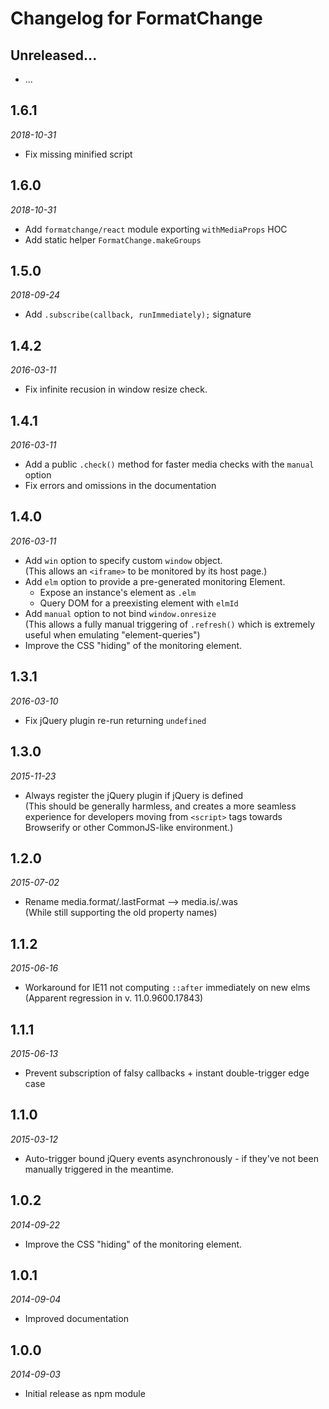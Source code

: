 # Changelog for FormatChange

## Unreleased...
<!-- Add new lines here. Version number will be decided later -->
* ...


## 1.6.1
_2018-10-31_
* Fix missing minified script

## 1.6.0
_2018-10-31_
* Add `formatchange/react` module exporting `withMediaProps` HOC
* Add static helper `FormatChange.makeGroups`

## 1.5.0
_2018-09-24_
* Add `.subscribe(callback, runImmediately);` signature

## 1.4.2
_2016-03-11_
* Fix infinite recusion in window resize check.

## 1.4.1
_2016-03-11_
* Add a public `.check()` method for faster media checks with the `manual` option
* Fix errors and omissions in the documentation

## 1.4.0
_2016-03-11_
* Add `win` option to specify custom `window` object.  
(This allows an `<iframe>` to be monitored by its host page.)
* Add `elm` option to provide a pre-generated monitoring Element.
    * Expose an instance's element as `.elm`
    * Query DOM for a preexisting element with `elmId`
* Add `manual` option to not bind `window.onresize`  
(This allows a fully manual triggering of `.refresh()`
which is extremely useful when emulating "element-queries")
* Improve the CSS "hiding" of the monitoring element.

## 1.3.1
_2016-03-10_
* Fix jQuery plugin re-run returning `undefined`

## 1.3.0
_2015-11-23_
* Always register the jQuery plugin if jQuery is defined  
(This should be generally harmless, and creates a more seamless
experience for developers moving from `<script>` tags
towards Browserify or other CommonJS-like environment.)

## 1.2.0
_2015-07-02_
* Rename media.format/.lastFormat --> media.is/.was  
(While still supporting the old property names)

## 1.1.2
_2015-06-16_
* Workaround for IE11 not computing `::after` immediately on new elms  
(Apparent regression in v. 11.0.9600.17843)

## 1.1.1
_2015-06-13_
* Prevent subscription of falsy callbacks + instant double-trigger edge case

## 1.1.0
_2015-03-12_
* Auto-trigger bound jQuery events asynchronously - if they've not been manually triggered in the meantime.

## 1.0.2
_2014-09-22_
* Improve the CSS "hiding" of the monitoring element.

## 1.0.1
_2014-09-04_
* Improved documentation 

## 1.0.0
_2014-09-03_
* Initial release as npm module 

